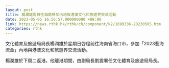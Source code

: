 ```yaml
---
layout: post
title: 楊潤雄周日往海南參加內地與港澳文化和旅遊界交流活動
date: 2023-05-05 16:56:57.000000000 +08:00
link: https://news.rthk.hk/rthk/ch/component/k2/1699336-20230505.htm
categories: rthk
---
```


文化體育及旅遊局局長楊潤雄於星期日啓程前往海南省海口市，參加「2023藝海流金」內地與港澳文化和旅遊界交流活動。
 
楊潤雄於下周二返港。他離港期間，由副局長劉震署任文化體育及旅遊局局長。

